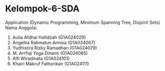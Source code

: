 # Kelompok-6-SDA
Application (Dynamic Programming, Minimum Spanning Tree, Disjoint Sets)
Nama Anggota: 
1. Aulia Afdhal Hafidzah (G1A024029)
2. Angelita Rahmatun Annisa (G1A024067)
3. Yudhistira Rizky Ramadhan (G1A024079)
4. M. Arrfiqi Yoga Dinanti (G1A024085)
5. Alfi Wiradinata (G1A024101)
6. Khairi Makruf Fathorikan (G1A024111)
